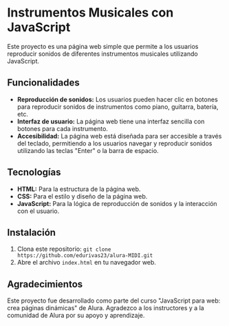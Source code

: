 # Instrumentos Musicales con JavaScript

Este proyecto es una página web simple que permite a los usuarios reproducir sonidos de diferentes instrumentos musicales utilizando JavaScript.

## Funcionalidades

* **Reproducción de sonidos:** Los usuarios pueden hacer clic en botones para reproducir sonidos de instrumentos como piano, guitarra, batería, etc.
* **Interfaz de usuario:** La página web tiene una interfaz sencilla con botones para cada instrumento.
* **Accesibilidad:** La página web está diseñada para ser accesible a través del teclado, permitiendo a los usuarios navegar y reproducir sonidos utilizando las teclas "Enter" o la barra de espacio.

## Tecnologías

* **HTML:** Para la estructura de la página web.
* **CSS:** Para el estilo y diseño de la página web.
* **JavaScript:** Para la lógica de reproducción de sonidos y la interacción con el usuario.

## Instalación

1. Clona este repositorio: `git clone https://github.com/edurivas23/alura-MIDI.git`
3. Abre el archivo `index.html` en tu navegador web.

   
## Agradecimientos
Este proyecto fue desarrollado como parte del curso "JavaScript para web: crea páginas dinámicas" de Alura. Agradezco a los instructores y a la comunidad de Alura por su apoyo y aprendizaje.

